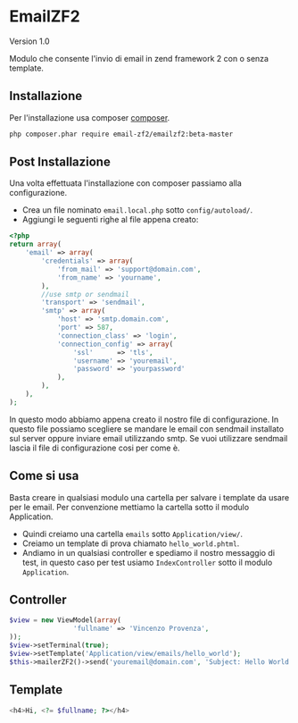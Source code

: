 EmailZF2
========
Version 1.0

Modulo che consente l'invio di email in zend framework 2 con o senza template.

Installazione
------------
Per l'installazione usa composer [composer](http://getcomposer.org "composer - package manager").

```sh
php composer.phar require email-zf2/emailzf2:beta-master
```

Post Installazione
------------
Una volta effettuata l'installazione con composer passiamo alla configurazione.

- Crea un file nominato `email.local.php` sotto `config/autoload/`. 
- Aggiungi le seguenti righe al file appena creato:

```php
<?php
return array(
    'email' => array(
        'credentials' => array(
            'from_mail' => 'support@domain.com',
            'from_name' => 'yourname',
        ),
        //use smtp or sendmail
        'transport' => 'sendmail',
        'smtp' => array(
            'host' => 'smtp.domain.com',
            'port' => 587,
            'connection_class' => 'login',
            'connection_config' => array(
                'ssl'      => 'tls',
                'username' => 'youremail',
                'password' => 'yourpassword'
            ),
        ),
    ),
);
```

In questo modo abbiamo appena creato il nostro file di configurazione. In questo file possiamo scegliere se mandare le email con sendmail installato sul server oppure inviare email utilizzando smtp. Se vuoi utilizzare sendmail lascia il file di configurazione cosi per come è.

Come si usa
------------
Basta creare in qualsiasi modulo una cartella per salvare i template da usare per le email. Per convenzione mettiamo la cartella sotto il modulo Application. 
- Quindi creiamo una cartella `emails` sotto `Application/view/`.
- Creiamo un template di prova chiamato `hello_world.phtml`.
- Andiamo in un qualsiasi controller e spediamo il nostro messaggio di test, in questo caso per test usiamo `IndexController` sotto il modulo `Application`. 

Controller
------------
```php
$view = new ViewModel(array(
        		'fullname' => 'Vincenzo Provenza',
));
$view->setTerminal(true);
$view->setTemplate('Application/view/emails/hello_world');
$this->mailerZF2()->send('youremail@domain.com', 'Subject: Hello World!', $view);
```

Template
------------
```php
<h4>Hi, <?= $fullname; ?></h4>
```

